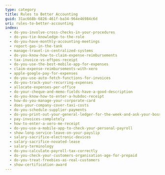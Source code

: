 ```yaml
---
type: category
title: Rules to Better Accounting
guid: 31ac668b-6826-461f-ba34-964e46984c6d
uri: rules-to-better-accounting
index:
  - do-you-involve-cross-checks-in-your-procedures
  - do-you-tie-knowledge-to-the-role
  - do-you-have-monthly-accounting-meetings
  - report-gas-in-the-tank
  - manage-travel-in-centralized-systems
  - do-you-know-how-to-claim-expense-reimbursements
  - tax-invoice-vs-eftpos-receipt
  - do-you-use-the-best-mobile-app-for-expenses
  - claim-expense-reimbursements-with-xero
  - apple-google-pay-for-expenses
  - do-you-use-auto-fetch-functions-for-invoices
  - do-you-track-your-recurring-expenses
  - allocate-expenses-per-office
  - do-your-cheque-and-memo-fields-have-a-good-description
  - do-you-know-how-to-enter-a-hubdoc-receipt
  - how-do-you-manage-your-corporate-card
  - does-your-company-cover-taxi-costs
  - do-you-schedule-supplier-payments
  - do-you-print-out-your-general-ledger-for-the-week-and-ask-your-boss-to-initial
  - pay-invoices-completely
  - how-to-enter-a-xero-me-receipt
  - do-you-use-a-mobile-app-to-check-your-personal-payroll
  - show-long-service-leave-on-your-payslip
  - salary-sacrifice-electronic-devices
  - salary-sacrifice-novated-lease
  - salary-terminology
  - do-you-calculate-payroll-tax-correctly
  - do-you-check-your-customers-organisation-age-for-prepaid
  - do-you-treat-freebies-as-real-customers
  - show-certification-award
---
```

